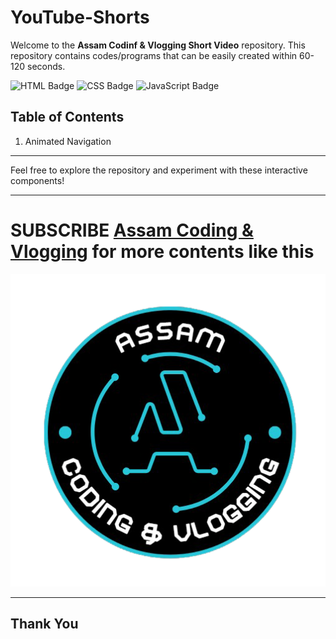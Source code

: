 # YouTube-Shorts
Welcome to the **Assam Codinf & Vlogging Short Video** repository. This repository contains codes/programs that can be easily created within 60-120 seconds.

![HTML Badge](https://img.shields.io/badge/HTML-red) ![CSS Badge](https://img.shields.io/badge/CSS-blue) ![JavaScript Badge](https://img.shields.io/badge/JS-yellow)


## Table of Contents
1. Animated Navigation

---

Feel free to explore the repository and experiment with these interactive components!

---

# SUBSCRIBE [Assam Coding & Vlogging](https://www.youtube.com/@AssamCodingVlogging) for more contents like this
![Logo](Logo.png)

---
## Thank You
